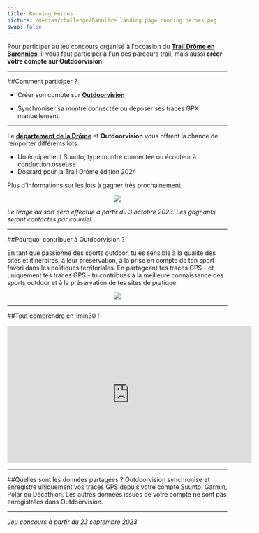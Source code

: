 ```yaml
---
title: Running Heroes
picture: /medias/challenge/Bannière landing page running heroes.png
swap: false
---
```


Pour participer au jeu concours organisé à l'occasion du **[Trail Drôme en Baronnies](https://www.traildrome.com/)**, il vous faut participer à l'un des parcours trail, mais aussi **créer votre compte sur Outdoorvision**.

---

##Comment participer ?

- Créer son compte sur **[Outdoorvision](https://staging-auth.outdoorvision.fr/auth/realms/PRNSN/protocol/openid-connect/registrations?client_id=back1-outdoorgeovision-prnsn&response_type=code&redirect_uri=https://staging-back.outdoorvision.fr/auth/done/&scope=openid)**

- Synchroniser sa montre connectée ou déposer ses traces GPX manuellement.
  
<participate></participate>

---

Le **[département de la Drôme](https://www.ladrome.fr)** et **Outdoorvision** vous offrent la chance de remporter différents lots : 

- Un équipement Suunto, type montre connectée ou écouteur à conduction osseuse
- Dossard pour la Trail Drôme édition 2024
  
Plus d'informations sur les lots à gagner très prochainement.
  
<p align="center">
  <img src="/medias/challenge/Running Heroes bannières lots.png">
</p>

*Le tirage au sort sera effectué à partir du 3 octobre 2023. Les gagnants seront contactés par courriel.*



------

##Pourquoi contribuer à Outdoorvision ?


En tant que passionné des sports outdoor, tu es sensible à la qualité des sites et itinéraires, à leur préservation, à la prise en compte de ton sport favori dans les politiques territoriales.
En partageant tes traces GPS - et uniquement tes traces GPS - tu contribues à la meilleure connaissance des sports outdoor et à la préservation de tes sites de pratique.


<p align="center">
  <img src="/medias/challenge/Bannière contribue running heroes.png">
</p>

------

##Tout comprendre en 1min30 !
<p align="center">
<iframe width="560" height="315" src="https://www.youtube.com/embed/Sua7VDlhBs4" title="YouTube video player" frameborder="0" allow="accelerometer; autoplay; clipboard-write; encrypted-media; gyroscope; picture-in-picture" allowfullscreen></iframe>
</p>


---

##Quelles sont les données partagées ?
Outdoorvision synchronise et enregistre uniquement vos traces GPS depuis votre compte Suunto, Garmin, Polar ou Décathlon. Les autres données issues de votre compte ne sont pas enregistrées dans Outdoorvision.

---

*Jeu concours à partir du 23 septembre 2023* 
<p></p>


